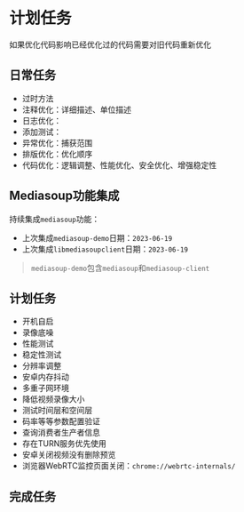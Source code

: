 # 计划任务

如果优化代码影响已经优化过的代码需要对旧代码重新优化

## 日常任务

* 过时方法
* 注释优化：详细描述、单位描述
* 日志优化：
* 添加测试：
* 异常优化：捕获范围
* 排版优化：优化顺序
* 代码优化：逻辑调整、性能优化、安全优化、增强稳定性

## Mediasoup功能集成

持续集成`mediasoup`功能：

* 上次集成`mediasoup-demo`日期：`2023-06-19`
* 上次集成`libmediasoupclient`日期：`2023-06-19`

> `mediasoup-demo`包含`mediasoup`和`mediasoup-client`

## 计划任务

* 开机自启
* 录像底噪
* 性能测试
* 稳定性测试
* 分辨率调整
* 安卓内存抖动
* 多重子网环境
* 降低视频录像大小
* 测试时间层和空间层
* 码率等等参数配置验证
* 查询消费者生产者信息
* 存在TURN服务优先使用
* 安卓关闭视频没有删除预览
* 浏览器WebRTC监控页面关闭：`chrome://webrtc-internals/`

## 完成任务

